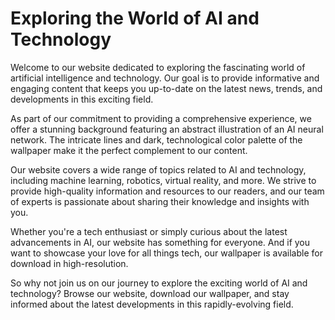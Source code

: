 <!--font:Montserrat-->

# Exploring the World of AI and Technology

Welcome to our website dedicated to exploring the fascinating world of artificial intelligence and technology. Our goal is to provide informative and engaging content that keeps you up-to-date on the latest news, trends, and developments in this exciting field.

As part of our commitment to providing a comprehensive experience, we offer a stunning background featuring an abstract illustration of an AI neural network. The intricate lines and dark, technological color palette of the wallpaper make it the perfect complement to our content.

Our website covers a wide range of topics related to AI and technology, including machine learning, robotics, virtual reality, and more. We strive to provide high-quality information and resources to our readers, and our team of experts is passionate about sharing their knowledge and insights with you.

Whether you're a tech enthusiast or simply curious about the latest advancements in AI, our website has something for everyone. And if you want to showcase your love for all things tech, our wallpaper is available for download in high-resolution.

So why not join us on our journey to explore the exciting world of AI and technology? Browse our website, download our wallpaper, and stay informed about the latest developments in this rapidly-evolving field.

<!--

Write me markdown content of website with wallpaper:

"A wallpaper featuring an abstract illustration of an AI neural network, with intricate lines and a dark and technological color palette."

The header of the page should not be copy of the text but rather a real content of the website which is using this wallpaper.


---


# Neural Network Wallpaper

Welcome to our website featuring a stunning wallpaper of an abstract AI neural network. The intricate lines and dark, technological color palette make this wallpaper perfect for anyone interested in artificial intelligence or technology.

Whether you're looking to spruce up your desktop background or add some personality to your phone screen, this wallpaper is sure to impress. With its unique design and high-quality resolution, it's the perfect way to showcase your love for all things tech.

So why wait? Download our neural network wallpaper today and experience the beauty of AI in all its glory!


---


Heading should not include word "wallpaper". The website should not be about the wallpaper itself, wallpaper is just a related background, rewrite whole content.


---


# Welcome to our AI and Technology Website

Our website is dedicated to all things related to artificial intelligence and technology. As part of our mission to provide informative and engaging content, we offer a stunning background featuring an abstract illustration of an AI neural network.

The intricate lines and dark, technological color palette of the background make it the perfect complement to our website's content. Whether you're interested in learning about the latest advancements in AI or want to stay up-to-date on the latest tech news, our website has something for everyone.

We strive to provide high-quality information and resources to our readers, and our wallpaper is no exception. It's available for download in high-resolution, making it the perfect choice for anyone who wants to showcase their love for all things tech.

So why not join us on our journey to explore the world of AI and technology? Browse our website, download our wallpaper, and stay informed about the latest developments in this exciting field.


---


Heading is too long, rewrite whole content.


---


# Discover the World of AI and Technology

Welcome to our website dedicated to exploring the fascinating world of artificial intelligence and technology. As part of our commitment to providing informative and engaging content, we offer a stunning background featuring an abstract illustration of an AI neural network.

Our website is your go-to source for the latest news, trends, and developments in the world of AI and technology. Whether you're interested in learning about the latest advancements in machine learning or want to stay up-to-date on the latest tech gadgets, our website has something for everyone.

Our wallpaper is a perfect complement to our content, with its intricate lines and dark, technological color palette. It's available for download in high-resolution, making it the perfect choice for anyone who wants to showcase their love for all things tech.

At our website, we strive to provide high-quality information and resources to our readers. Our team of experts is passionate about the field of AI and technology, and we're committed to sharing our knowledge and insights with you.

So why not join us on our journey to discover the exciting world of AI and technology? Browse our website, download our wallpaper, and stay informed about the latest developments in this fast-paced and ever-evolving field.


---


Heading is too long, rewrite whole content.


---


# Exploring the World of AI and Technology

Welcome to our website dedicated to exploring the fascinating world of artificial intelligence and technology. Our goal is to provide informative and engaging content that keeps you up-to-date on the latest news, trends, and developments in this exciting field.

As part of our commitment to providing a comprehensive experience, we offer a stunning background featuring an abstract illustration of an AI neural network. The intricate lines and dark, technological color palette of the wallpaper make it the perfect complement to our content.

Our website covers a wide range of topics related to AI and technology, including machine learning, robotics, virtual reality, and more. We strive to provide high-quality information and resources to our readers, and our team of experts is passionate about sharing their knowledge and insights with you.

Whether you're a tech enthusiast or simply curious about the latest advancements in AI, our website has something for everyone. And if you want to showcase your love for all things tech, our wallpaper is available for download in high-resolution.

So why not join us on our journey to explore the exciting world of AI and technology? Browse our website, download our wallpaper, and stay informed about the latest developments in this rapidly-evolving field.


---


Write me a Google font which is best fitting for the website.

Pick from the list:
- Lato
- Playfair Display
- Inter
- Open Sans
- Great Vibes
- Montserrat
- Exo 2
- Dancing Script
- Roboto
- Futura
- Barlow Condensed
- IBM Plex Sans
- Lobster
- Poppins
- Orbitron
- Raleway
- Alegreya


Write just the font name nothing else.


---


Montserrat

-->
